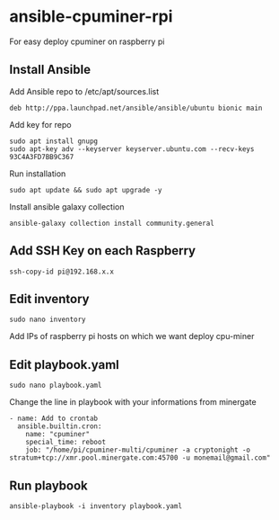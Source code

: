 # ansible-cpuminer-rpi

For easy deploy cpuminer on raspberry pi

## Install Ansible
Add Ansible repo to /etc/apt/sources.list

    deb http://ppa.launchpad.net/ansible/ansible/ubuntu bionic main

Add key for repo

    sudo apt install gnupg
    sudo apt-key adv --keyserver keyserver.ubuntu.com --recv-keys 93C4A3FD7BB9C367

Run installation

    sudo apt update && sudo apt upgrade -y

Install ansible galaxy collection

    ansible-galaxy collection install community.general

## Add SSH Key on each Raspberry

    ssh-copy-id pi@192.168.x.x

## Edit inventory

    sudo nano inventory
Add IPs of raspberry pi hosts on which we want deploy cpu-miner

## Edit playbook.yaml

    sudo nano playbook.yaml
Change the line in playbook with your informations from minergate

    - name: Add to crontab
      ansible.builtin.cron:
        name: "cpuminer"
        special_time: reboot
        job: "/home/pi/cpuminer-multi/cpuminer -a cryptonight -o stratum+tcp://xmr.pool.minergate.com:45700 -u monemail@gmail.com"

## Run playbook

    ansible-playbook -i inventory playbook.yaml
